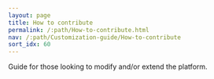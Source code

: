 ```yaml
---
layout: page
title: How to contribute
permalink: /:path/How-to-contribute.html
nav: /:path/Customization-guide/How-to-contribute
sort_idx: 60
---
```


Guide for those looking to modify and/or extend the platform.